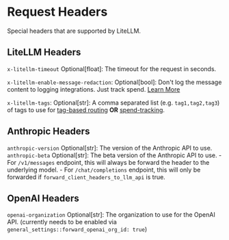 # Request Headers

Special headers that are supported by LiteLLM.

## LiteLLM Headers

`x-litellm-timeout` Optional[float]: The timeout for the request in seconds.

`x-litellm-enable-message-redaction`: Optional[bool]: Don't log the message content to logging integrations. Just track spend. [Learn More](./logging#redact-messages-response-content)

`x-litellm-tags`: Optional[str]: A comma separated list (e.g. `tag1,tag2,tag3`) of tags to use for [tag-based routing](./tag_routing) **OR** [spend-tracking](./enterprise.md#tracking-spend-for-custom-tags).

## Anthropic Headers

`anthropic-version` Optional[str]: The version of the Anthropic API to use.  
`anthropic-beta` Optional[str]: The beta version of the Anthropic API to use.
    - For `/v1/messages` endpoint, this will always be forward the header to the underlying model.
    - For `/chat/completions` endpoint, this will only be forwarded if `forward_client_headers_to_llm_api` is true.

## OpenAI Headers

`openai-organization` Optional[str]: The organization to use for the OpenAI API. (currently needs to be enabled via `general_settings::forward_openai_org_id: true`)



